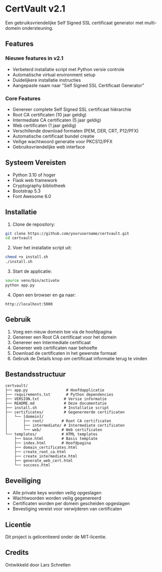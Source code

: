 # CertVault v2.1

Een gebruiksvriendelijke Self Signed SSL certificaat generator met multi-domein ondersteuning.

## Features

### Nieuwe features in v2.1
- Verbeterd installatie script met Python versie controle
- Automatische virtual environment setup
- Duidelijkere installatie instructies
- Aangepaste naam naar "Self Signed SSL Certificaat Generator"

### Core Features
- Genereer complete Self Signed SSL certificaat hiërarchie
- Root CA certificaten (10 jaar geldig)
- Intermediate CA certificaten (5 jaar geldig)
- Web certificaten (1 jaar geldig)
- Verschillende download formaten (PEM, DER, CRT, P12/PFX)
- Automatische certificaat bundel creatie
- Veilige wachtwoord generatie voor PKCS12/PFX
- Gebruiksvriendelijke web interface

## Systeem Vereisten

- Python 3.10 of hoger
- Flask web framework
- Cryptography bibliotheek
- Bootstrap 5.3
- Font Awesome 6.0

## Installatie

1. Clone de repository:
```bash
git clone https://github.com/yourusername/certvault.git
cd certvault
```

2. Voer het installatie script uit:
```bash
chmod +x install.sh
./install.sh
```

3. Start de applicatie:
```bash
source venv/bin/activate
python app.py
```

4. Open een browser en ga naar:
```
http://localhost:5000
```

## Gebruik

1. Voeg een nieuw domein toe via de hoofdpagina
2. Genereer een Root CA certificaat voor het domein
3. Genereer een Intermediate certificaat
4. Genereer web certificaten naar behoefte
5. Download de certificaten in het gewenste formaat
6. Gebruik de Details knop om certificaat informatie terug te vinden

## Bestandsstructuur

```
certvault/
├── app.py                 # Hoofdapplicatie
├── requirements.txt       # Python dependencies
├── VERSION.txt           # Versie informatie
├── README.md             # Deze documentatie
├── install.sh            # Installatie script
├── certificates/         # Gegenereerde certificaten
│   └── [domein]/
│       ├── root/        # Root CA certificaten
│       ├── intermediate/ # Intermediate certificaten
│       └── web/         # Web certificaten
└── templates/           # HTML templates
    ├── base.html        # Basis template
    ├── index.html       # Hoofdpagina
    ├── domain_certificates.html
    ├── create_root_ca.html
    ├── create_intermediate.html
    ├── generate_web_cert.html
    └── success.html
```

## Beveiliging

- Alle private keys worden veilig opgeslagen
- Wachtwoorden worden veilig gegenereerd
- Certificaten worden per domein gescheiden opgeslagen
- Bevestiging vereist voor verwijderen van certificaten

## Licentie

Dit project is gelicentieerd onder de MIT-licentie.

## Credits

Ontwikkeld door Lars Schretlen 